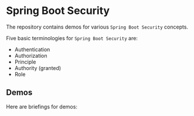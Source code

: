 # Spring Boot Security

The repository contains demos for various `Spring Boot Security` concepts.

Five basic terminologies for `Spring Boot Security` are:

* Authentication
* Authorization
* Principle
* Authority (granted)
* Role

## Demos

Here are briefings for demos:
